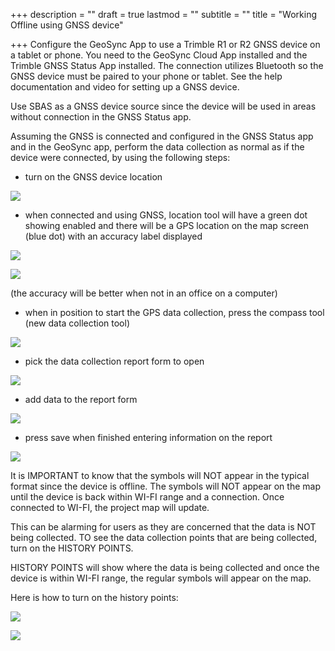 +++
description = ""
draft = true
lastmod = ""
subtitle = ""
title = "Working Offline using GNSS device"

+++
Configure the GeoSync App to use a Trimble R1 or R2 GNSS device on a tablet or phone.  You need to the GeoSync Cloud App installed and the Trimble GNSS Status App installed.  The connection utilizes Bluetooth so the GNSS device must be paired to your phone or tablet.  See the help documentation and video for setting up a GNSS device.  

Use SBAS as a GNSS device source since the device will be used in areas without connection in the GNSS Status app.

Assuming the GNSS is connected and configured in the GNSS Status app and in the GeoSync app, perform the data collection as normal as if the device were connected, by using the following steps:

* turn on the GNSS device location 

 ![](/images/locationtool.png)

* when connected and using GNSS, location tool will have a green dot showing enabled and there will be a GPS location on the map screen (blue dot) with an accuracy label displayed

![](/images/locationtoolenabled.png)

![](/images/gpslocation.png)

(the accuracy will be better when not in an office on a computer)

* when in position to start the GPS data collection, press the compass tool (new data collection tool) 

![](/images/newdatacollection.png)

* pick the data collection report form to open

![](/images/collectionforms.png)

* add data to the report form 

![](/images/hydrantform.png)

* press save when finished entering information on the report

![](/images/savereport.png)

It is IMPORTANT to know that the symbols will NOT appear in the typical format since the device is offline.  The symbols will NOT appear on the map until the device is back within WI-FI range and a connection.  Once connected to WI-FI, the project map will update.

This can be alarming for users as they are concerned that the data is NOT being collected.  TO see the data collection points that are being collected, turn on the HISTORY POINTS.  

HISTORY POINTS will show where the data is being collected and once the device is within WI-FI range, the regular symbols will appear on the map.

Here is how to turn on the history points:

![](/images/historytool.png)

![](/images/historypoitns.png)